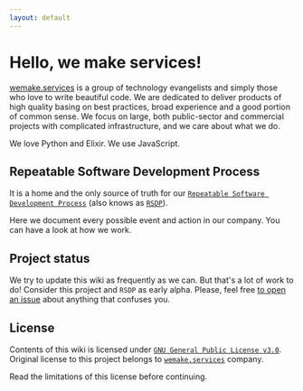 ```yaml
---
layout: default
---
```


# Hello, we make services!

[wemake.services](https://wemake.services) is a group of technology evangelists and simply those who love to write beautiful code. We are dedicated to deliver products of high quality basing on best practices, broad experience and a good portion of common sense. We focus on large, both public-sector and commercial projects with complicated infrastructure, and we care about what we do.

We love Python and Elixir. We use JavaScript.

## Repeatable Software Development Process

It is a home and the only source of truth for our [`Repeatable Software Development Process`](/meta/rsdp) (also knows as [`RSDP`](/meta/rsdp)).

Here we document every possible event and action in our company.
You can have a look at how we work.

## Project status

We try to update this wiki as frequently as we can. But that's a lot of work to do!
Consider this project and `RSDP` as early alpha. Please, feel free [to open an issue](https://github.com/wemake-services/meta/issues) about anything that confuses you.

## License

Contents of this wiki is licensed under [`GNU General Public License v3.0`](https://choosealicense.com/licenses/gpl-3.0/). Original license to this project belongs to [`wemake.services`](https://wemake.services) company.

Read the limitations of this license before continuing.
